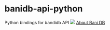 # banidb-api-python
Python bindings for bandidb API
<img src='https://www.banidb.com/wp-content/uploads/2019/05/full-banidb-logo.png'>
<a href='banidb.com/about-us/'>About Bani DB</a>

